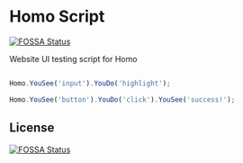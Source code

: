 # Homo Script
[![FOSSA Status](https://app.fossa.io/api/projects/git%2Bgithub.com%2Fyuanoook%2Fhomoscript.svg?type=shield)](https://app.fossa.io/projects/git%2Bgithub.com%2Fyuanoook%2Fhomoscript?ref=badge_shield)


Website UI testing script for Homo

```javascript

Homo.YouSee('input').YouDo('highlight');

Homo.YouSee('button').YouDo('click').YouSee('success!');

```


## License
[![FOSSA Status](https://app.fossa.io/api/projects/git%2Bgithub.com%2Fyuanoook%2Fhomoscript.svg?type=large)](https://app.fossa.io/projects/git%2Bgithub.com%2Fyuanoook%2Fhomoscript?ref=badge_large)